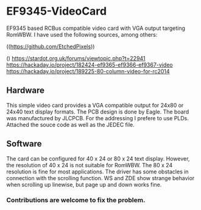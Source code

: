 # EF9345-VideoCard
EF9345 based RCBus compatible video card with VGA output targeting RomWBW. 
I have used the following sources, among others:

((https://github.com/EtchedPixels))

()
    https://stardot.org.uk/forums/viewtopic.php?t=22941
  https://hackaday.io/project/182424-ef9365-ef9366-ef9367-video
  https://hackaday.io/project/189225-80-column-video-for-rc2014

## Hardware
This simple video card provides a VGA compatible output for 24x80 or 24x40 text display formats. The PCB design is done by Eagle. The board was manufactured by JLCPCB. For the addressing I prefere to use PLDs. Attached the souce code as well as the JEDEC file.
## Software
The card can be configured for 40 x 24 or 80 x 24 text display. However, the resolution of 40 x 24 is not suitable for RomWBW. The 80 x 24 resolution is fine for most applications. The driver has some obstacles in connection with the scrolling function. WS and ZDE show strange behavior when scrolling up linewise, but page up and down works fine. 
### Contributions are welcome to fix the problem.
